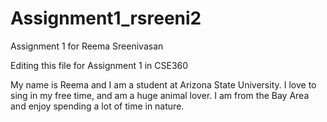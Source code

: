 # Assignment1_rsreeni2
Assignment 1 for Reema Sreenivasan

Editing this file for Assignment 1 in CSE360

My name is Reema and I am a student at Arizona State University. 
I love to sing in my free time, and am a huge animal lover.
I am from the Bay Area and enjoy spending a lot of time in nature.
